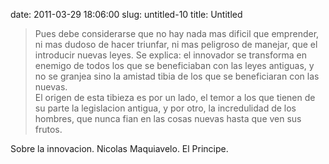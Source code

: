 date: 2011-03-29 18:06:00
slug: untitled-10
title: Untitled

    

> Pues debe considerarse que no hay nada mas dificil que emprender, ni mas dudoso de hacer triunfar, ni mas peligroso de manejar, que el introducir nuevas leyes. Se explica: el innovador se transforma en enemigo de todos los que se beneficiaban con las leyes antiguas, y no se granjea sino la amistad tibia de los que se beneficiaran con las nuevas.   
El origen de esta tibieza es por un lado, el temor a los que tienen de su parte la legislacion antigua, y por otro, la incredulidad de los hombres, que nunca fian en las cosas nuevas hasta que ven sus frutos.

Sobre la innovacion. Nicolas Maquiavelo. El Principe.

  

